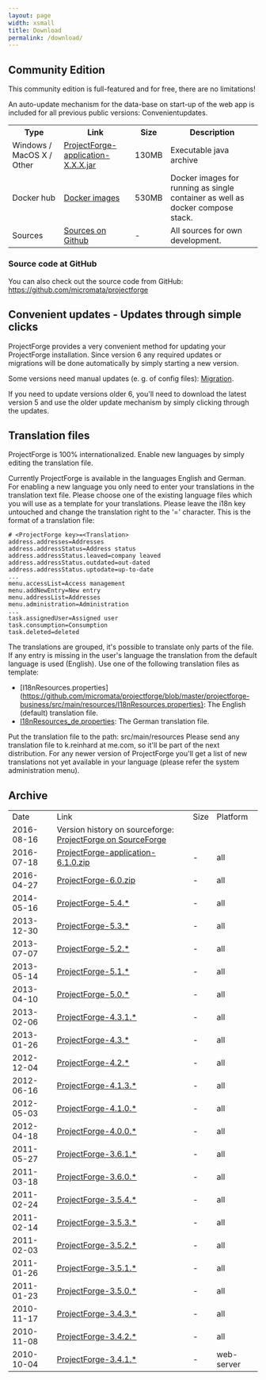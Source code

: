 ```yaml
---
layout: page
width: xsmall
title: Download
permalink: /download/
---
```


## Community Edition

This community edition is full-featured and for free, there are no limitations! 

An auto-update mechanism for the data-base on start-up of the web app is included for all previous public versions: Convenientupdates.

<table>
<tbody>
<tr>
  <th class="gwikith">Type</th>
  <th class="gwikith">Link</th>
  <th class="gwikith">Size</th>
  <th class="gwikith">Description</th>
</tr>
<tr>
<td class="gwikitd">Windows / MacOS X / Other</td>
<td class="gwikitd"><a href="https://sourceforge.net/projects/pforge/files/ProjectForge/" target="_blank">ProjectForge-application-X.X.X.jar</a></td>
<td class="gwikitd">130MB</td>
<td class="gwikitd">Executable java archive</td>
</tr>
<tr>
<td class="gwikitd">Docker hub</td>
<td class="gwikitd"><a href="https://hub.docker.com/repository/docker/kreinhard/projectforge" target="_blank">Docker images</a></td>
<td class="gwikitd">530MB</td>
<td class="gwikitd">Docker images for running as single container as well as docker compose stack.</td>
</tr>
<tr>
<td class="gwikitd">Sources</td>
<td class="gwikitd"><a href="https://github.com/micromata/projectforge" target="_blank">Sources on Github</a></td>
<td class="gwikitd">-</td>
<td class="gwikitd">All sources for own development.</td>
</tr>
<tr>
</tr></tbody>
</table>


### Source code at GitHub

You can also check out the source code from GitHub:
https://github.com/micromata/projectforge
 
## Convenient updates - Updates through simple clicks

ProjectForge provides a very convenient method for updating your ProjectForge installation. Since version 6 any required updates or migrations will be done automatically by simply starting a new version.

Some versions need manual updates (e. g. of config files): [Migration](https://github.com/micromata/projectforge/blob/develop/doc/migration.adoc).

If you need to update versions older 6, you'll need to download the latest version 5 and use the older update mechanism by simply clicking through the updates.


## Translation files

ProjectForge is 100% internationalized. Enable new languages by simply editing the translation file.

Currently ProjectForge is available in the languages English and German. For enabling a new language you only need to enter your translations in the translation text file. Please choose one of the existing language files which you will use as a template for your translations. Please leave the i18n key untouched and change the translation right to the '=' character.
This is the format of a translation file:

```
# <ProjectForge key>=<Translation>
address.addresses=Addresses
address.addressStatus=Address status
address.addressStatus.leaved=company leaved
address.addressStatus.outdated=out-dated
address.addressStatus.uptodate=up-to-date
...
menu.accessList=Access management
menu.addNewEntry=New entry
menu.addressList=Addresses
menu.administration=Administration
...
task.assignedUser=Assigned user
task.consumption=Consumption
task.deleted=deleted
```

The translations are grouped, it's possible to translate only parts of the file. If any entry is missing in the user's language the translation from the default language is used (English).
Use one of the following translation files as template:

- [I18nResources.properties](https://github.com/micromata/projectforge/blob/master/projectforge-business/src/main/resources/I18nResources.properties}: The English (default) translation file.
- [I18nResources_de.properties](https://github.com/micromata/projectforge/blob/master/projectforge-business/src/main/resources/I18nResources_de.properties): The German translation file.

Put the translation file to the path: src/main/resources
Please send any translation file to k.reinhard at me.com, so it'll be part of the next distribution.
For any newer version of ProjectForge you'll get a list of new translations not yet available in your language (please refer the system administration menu).

## Archive
<table id="table_1572"> 
    <tbody>
              <tr class="row_0 row_first even">
                                    <td class="col_0 col_first">Date</td>
                                                <td class="col_1">Link</td>
                                                <td class="col_2">Size</td>
                                                <td class="col_3 col_last">Platform</td>
                              </tr>
              <tr class="row_1 odd">
                                    <td class="col_0 col_first">2016-08-16</td>
                                                <td class="col_1">Version history on sourceforge: <a target="_blank" href="https://sourceforge.net/projects/pforge/files/ProjectForge/">ProjectForge on SourceForge</a></td>
                                                <td class="col_2">&nbsp;</td>
                                                <td class="col_3 col_last">&nbsp;</td>
                              </tr>
              <tr class="row_2 even">
                                    <td class="col_0 col_first">2016-07-18</td>
                                                <td class="col_1"><a target="_blank" href="https://sourceforge.net/projects/pforge/files/ProjectForge/6.1/ProjectForge-application-6.1.0.zip/">ProjectForge-application-6.1.0.zip</a></td>
                                                <td class="col_2">-</td>
                                                <td class="col_3 col_last">all</td>
                              </tr>
              <tr class="row_3 odd">
                                    <td class="col_0 col_first">2016-04-27</td>
                                                <td class="col_1"><a target="_blank" href="http://downloads.sourceforge.net/project/pforge/ProjectForge/6.0/ProjectForge-6.0.zip/">ProjectForge-6.0.zip</a></td>
                                                <td class="col_2">-</td>
                                                <td class="col_3 col_last">all</td>
                              </tr>
              <tr class="row_4 even">
                                    <td class="col_0 col_first">2014-05-16</td>
                                                <td class="col_1"><a target="_blank" href="http://sourceforge.net/projects/pforge/files/ProjectForge/5.4/">ProjectForge-5.4.*</a></td>
                                                <td class="col_2">-</td>
                                                <td class="col_3 col_last">all</td>
                              </tr>
              <tr class="row_5 odd">
                                    <td class="col_0 col_first">2013-12-30</td>
                                                <td class="col_1"><a target="_blank" href="http://sourceforge.net/projects/pforge/files/ProjectForge/5.3/">ProjectForge-5.3.*</a></td>
                                                <td class="col_2">-</td>
                                                <td class="col_3 col_last">all</td>
                              </tr>
              <tr class="row_6 even">
                                    <td class="col_0 col_first">2013-07-07</td>
                                                <td class="col_1"><a target="_blank" href="http://sourceforge.net/projects/pforge/files/ProjectForge/5.2/">ProjectForge-5.2.*</a></td>
                                                <td class="col_2">-</td>
                                                <td class="col_3 col_last">all</td>
                              </tr>
              <tr class="row_7 odd">
                                    <td class="col_0 col_first">2013-05-14</td>
                                                <td class="col_1"><a target="_blank" href="http://sourceforge.net/projects/pforge/files/ProjectForge/5.1/">ProjectForge-5.1.*</a></td>
                                                <td class="col_2">-</td>
                                                <td class="col_3 col_last">all</td>
                              </tr>
              <tr class="row_8 even">
                                    <td class="col_0 col_first">2013-04-10</td>
                                                <td class="col_1"><a target="_blank" href="http://sourceforge.net/projects/pforge/files/ProjectForge/5.0/">ProjectForge-5.0.*</a></td>
                                                <td class="col_2">-</td>
                                                <td class="col_3 col_last">all</td>
                              </tr>
              <tr class="row_9 odd">
                                    <td class="col_0 col_first">2013-02-06</td>
                                                <td class="col_1"><a target="_blank" href="http://sourceforge.net/projects/pforge/files/ProjectForge/4.3.1/">ProjectForge-4.3.1.*</a></td>
                                                <td class="col_2">-</td>
                                                <td class="col_3 col_last">all</td>
                              </tr>
              <tr class="row_10 even">
                                    <td class="col_0 col_first">2013-01-26</td>
                                                <td class="col_1"><a target="_blank" href="http://sourceforge.net/projects/pforge/files/ProjectForge/4.3/">ProjectForge-4.3.*</a></td>
                                                <td class="col_2">-</td>
                                                <td class="col_3 col_last">all</td>
                              </tr>
              <tr class="row_11 odd">
                                    <td class="col_0 col_first">2012-12-04</td>
                                                <td class="col_1"><a target="_blank" href="http://sourceforge.net/projects/pforge/files/ProjectForge/4.2/">ProjectForge-4.2.*</a></td>
                                                <td class="col_2">-</td>
                                                <td class="col_3 col_last">all</td>
                              </tr>
              <tr class="row_12 even">
                                    <td class="col_0 col_first">2012-06-16</td>
                                                <td class="col_1"><a target="_blank" href="http://sourceforge.net/projects/pforge/files/ProjectForge/4.1.3/">ProjectForge-4.1.3.*</a></td>
                                                <td class="col_2">-</td>
                                                <td class="col_3 col_last">all</td>
                              </tr>
              <tr class="row_13 odd">
                                    <td class="col_0 col_first">2012-05-03</td>
                                                <td class="col_1"><a target="_blank" href="http://sourceforge.net/projects/pforge/files/ProjectForge/4.1.0/">ProjectForge-4.1.0.*</a></td>
                                                <td class="col_2">-</td>
                                                <td class="col_3 col_last">all</td>
                              </tr>
              <tr class="row_14 even">
                                    <td class="col_0 col_first">2012-04-18</td>
                                                <td class="col_1"><a target="_blank" href="http://sourceforge.net/projects/pforge/files/ProjectForge/4.0.0/">ProjectForge-4.0.0.*</a></td>
                                                <td class="col_2">-</td>
                                                <td class="col_3 col_last">all</td>
                              </tr>
              <tr class="row_15 odd">
                                    <td class="col_0 col_first">2011-05-27</td>
                                                <td class="col_1"><a target="_blank" href="http://sourceforge.net/projects/pforge/files/ProjectForge/3.6.1/">ProjectForge-3.6.1.*</a></td>
                                                <td class="col_2">-</td>
                                                <td class="col_3 col_last">all</td>
                              </tr>
              <tr class="row_16 even">
                                    <td class="col_0 col_first">2011-03-18</td>
                                                <td class="col_1"><a target="_blank" href="http://sourceforge.net/projects/pforge/files/ProjectForge/3.6.0/">ProjectForge-3.6.0.*</a></td>
                                                <td class="col_2">-</td>
                                                <td class="col_3 col_last">all</td>
                              </tr>
              <tr class="row_17 odd">
                                    <td class="col_0 col_first">2011-02-24</td>
                                                <td class="col_1"><a target="_blank" href="http://sourceforge.net/projects/pforge/files/ProjectForge/3.5.4/">ProjectForge-3.5.4.*</a></td>
                                                <td class="col_2">-</td>
                                                <td class="col_3 col_last">all</td>
                              </tr>
              <tr class="row_18 even">
                                    <td class="col_0 col_first">2011-02-14</td>
                                                <td class="col_1"><a target="_blank" href="http://sourceforge.net/projects/pforge/files/ProjectForge/3.5.3/">ProjectForge-3.5.3.*</a></td>
                                                <td class="col_2">-</td>
                                                <td class="col_3 col_last">all</td>
                              </tr>
              <tr class="row_19 odd">
                                    <td class="col_0 col_first">2011-02-03</td>
                                                <td class="col_1"><a target="_blank" href="http://sourceforge.net/projects/pforge/files/ProjectForge/3.5.2/">ProjectForge-3.5.2.*</a></td>
                                                <td class="col_2">-</td>
                                                <td class="col_3 col_last">all</td>
                              </tr>
              <tr class="row_20 even">
                                    <td class="col_0 col_first">2011-01-26</td>
                                                <td class="col_1"><a target="_blank" href="http://sourceforge.net/projects/pforge/files/ProjectForge/3.5.1/">ProjectForge-3.5.1.*</a></td>
                                                <td class="col_2">-</td>
                                                <td class="col_3 col_last">all</td>
                              </tr>
              <tr class="row_21 odd">
                                    <td class="col_0 col_first">2011-01-23</td>
                                                <td class="col_1"><a target="_blank" href="http://sourceforge.net/projects/pforge/files/ProjectForge/3.5.0/">ProjectForge-3.5.0.*</a></td>
                                                <td class="col_2">-</td>
                                                <td class="col_3 col_last">all</td>
                              </tr>
              <tr class="row_22 even">
                                    <td class="col_0 col_first">2010-11-17</td>
                                                <td class="col_1"><a target="_blank" href="http://sourceforge.net/projects/pforge/files/ProjectForge/3.4.3">ProjectForge-3.4.3.*</a></td>
                                                <td class="col_2">-</td>
                                                <td class="col_3 col_last">all</td>
                              </tr>
              <tr class="row_23 odd">
                                    <td class="col_0 col_first">2010-11-08</td>
                                                <td class="col_1"><a target="_blank" href="http://sourceforge.net/projects/pforge/files/ProjectForge/3.4.2">ProjectForge-3.4.2.*</a></td>
                                                <td class="col_2">-</td>
                                                <td class="col_3 col_last">all</td>
                              </tr>
              <tr class="row_24 row_last even">
                                    <td class="col_0 col_first">2010-10-04</td>
                                                <td class="col_1"><a target="_blank" href="http://sourceforge.net/projects/pforge/files/ProjectForge/3.4.1">ProjectForge-3.4.1.*</a></td>
                                                <td class="col_2">-</td>
                                                <td class="col_3 col_last">web-server</td>
                              </tr>
          </tbody>

  </table>
